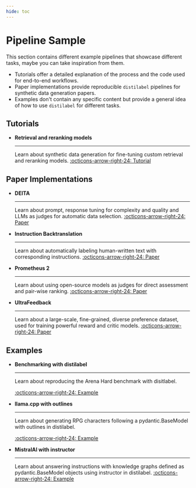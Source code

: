 ```yaml
---
hide: toc
---
```

# Pipeline Sample

This section contains different example pipelines that showcase different tasks, maybe you can take inspiration from them.

- Tutorials offer a detailed explanation of the process and the code used for end-to-end workflows.
- Paper implementations provide reproducible `distilabel` pipelines for synthetic data generation papers.
- Examples don't contain any specific content but provide a general idea of how to use `distilabel` for different tasks.

## Tutorials

<div class="grid cards" markdown>

-   __Retrieval and reranking models__

    ---

    Learn about synthetic data generation for fine-tuning custom retrieval and reranking models.
    [:octicons-arrow-right-24: Tutorial](../tutorials/GenerateSentencePair.ipynb)

</div>

## Paper Implementations

<div class="grid cards" markdown>

-   __DEITA__

    ---

    Learn about prompt, response tuning for complexity and quality and LLMs as judges for automatic data selection.
    [:octicons-arrow-right-24: Paper](../papers/deita.md)

-   __Instruction Backtranslation__

    ---

    Learn about automatically labeling human-written text with corresponding instructions.
    [:octicons-arrow-right-24: Paper](../papers/instruction_backtranslation.md)

-   __Prometheus 2__

    ---

    Learn about using open-source models as judges for direct assessment and pair-wise ranking.
    [:octicons-arrow-right-24: Paper](../papers/prometheus.md)

-   __UltraFeedback__

    ---

    Learn about a large-scale, fine-grained, diverse preference dataset, used for training powerful reward and critic models.
    [:octicons-arrow-right-24: Paper](../papers/ultrafeedback.md)

</div>

## Examples

<div class="grid cards" markdown>

-   __Benchmarking with distilabel__

    ---

    Learn about reproducing the Arena Hard benchmark with disitlabel.

    [:octicons-arrow-right-24: Example](./benchmarking_with_distilabel.md)

-   __llama.cpp with outlines__

    ---

    Learn about generating RPG characters following a pydantic.BaseModel with outlines in distilabel.

    [:octicons-arrow-right-24: Example](./llama_cpp_with_outlines.md)

-   __MistralAI with instructor__

    ---

    Learn about answering instructions with knowledge graphs defined as pydantic.BaseModel objects using instructor in distilabel.
    [:octicons-arrow-right-24: Example](../papers/prometheus.md)


</div>





